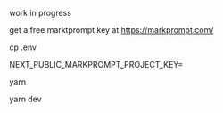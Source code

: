work in progress

get a free marktprompt key at https://markprompt.com/

cp .env

NEXT_PUBLIC_MARKPROMPT_PROJECT_KEY=

yarn

yarn dev
